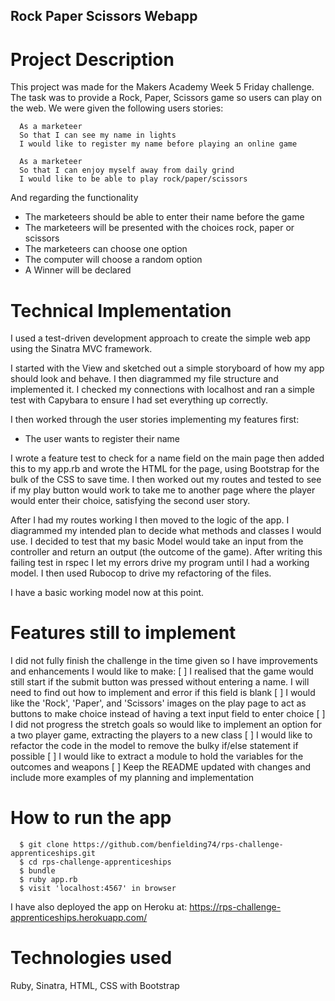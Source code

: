 ## Rock Paper Scissors Webapp

# Project Description

This project was made for the Makers Academy Week 5 Friday challenge. The task was to provide a Rock, Paper, Scissors game so users can play on the web. We were given the following users stories:
```
  As a marketeer
  So that I can see my name in lights
  I would like to register my name before playing an online game

  As a marketeer
  So that I can enjoy myself away from daily grind
  I would like to be able to play rock/paper/scissors
  ```

And regarding the functionality
* The marketeers should be able to enter their name before the game
* The marketeers will be presented with the choices rock, paper or scissors
* The marketeers can choose one option
* The computer will choose a random option
* A Winner will be declared

# Technical Implementation

I used a test-driven development approach to create the simple web app using the Sinatra MVC framework.

I started with the View and sketched out a simple storyboard of how my app should look and behave. I then diagrammed my file structure and implemented it. I checked my connections with localhost and ran a simple test with Capybara to ensure I had set everything up correctly.

I then worked through the user stories implementing my features first:
* The user wants to register their name 

I wrote a feature test to check for a name field on the main page then added this to my app.rb and wrote the HTML for the page, using Bootstrap for the bulk of the CSS to save time. I then worked out my routes and tested to see if my play button would work to take me to another page where the player would enter their choice, satisfying the second user story.

After I had my routes working I then moved to the logic of the app. I diagrammed my intended plan to decide what methods and classes I would use. I decided to test that my basic Model would take an input from the controller and return an output (the outcome of the game). After writing this failing test in rspec I let my errors drive my program until I had a working model. I then used Rubocop to drive my refactoring of the files.

I have a basic working model now at this point.

# Features still to implement

I did not fully finish the challenge in the time given so I have improvements and enhancements I would like to make:
[ ] I realised that the game would still start if the submit button was pressed without entering a name. I will need to find out how to implement and error if this field is blank
[ ] I would like the 'Rock', 'Paper', and 'Scissors' images on the play page to act as buttons to make choice instead of having a text input field to enter choice
[ ] I did not progress the stretch goals so would like to implement an option for a two player game, extracting the players to a new class
[ ] I would like to refactor the code in the model to remove the bulky if/else statement if possible
[ ] I would like to extract a module to hold the variables for the outcomes and weapons
[ ] Keep the README updated with changes and include more examples of my planning and implementation

# How to run the app

```
  $ git clone https://github.com/benfielding74/rps-challenge-apprenticeships.git
  $ cd rps-challenge-apprenticeships
  $ bundle
  $ ruby app.rb
  $ visit 'localhost:4567' in browser
  ```
I have also deployed the app on Heroku at:
https://rps-challenge-apprenticeships.herokuapp.com/

# Technologies used

Ruby, Sinatra, HTML, CSS with Bootstrap





